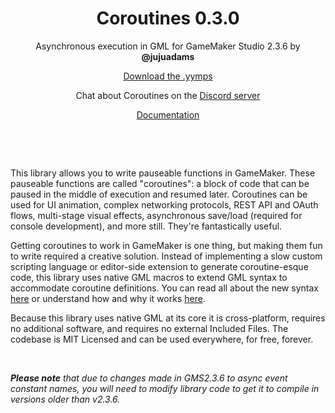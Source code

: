 <h1 align="center">Coroutines 0.3.0</h1>

<p align="center">Asynchronous execution in GML for GameMaker Studio 2.3.6 by <b>@jujuadams</b></p>

<p align="center"><a href="https://github.com/JujuAdams/Coroutines/releases/">Download the .yymps</a></p>
<p align="center">Chat about Coroutines on the <a href="https://discord.gg/8krYCqr">Discord server</a></p>
<p align="center"> <a href="https://github.com/JujuAdams/Coroutines/wiki">Documentation</a></p>

&nbsp;

&nbsp;

This library allows you to write pauseable functions in GameMaker. These pauseable functions are called "coroutines": a block of code that can be paused in the middle of execution and resumed later. Coroutines can be used for UI animation, complex networking protocols, REST API and OAuth flows, multi-stage visual effects, asynchronous save/load (required for console development), and more still. They're fantastically useful.

Getting coroutines to work in GameMaker is one thing, but making them fun to write required a creative solution. Instead of implementing a slow custom scripting language or editor-side extension to generate coroutine-esque code, this library uses native GML macros to extend GML syntax to accommodate coroutine definitions. You can read all about the new syntax [here](https://github.com/JujuAdams/Coroutines/wiki/Coroutine-Syntax) or understand how and why it works [here](https://github.com/JujuAdams/Coroutines/wiki/How-do-we-extend-GML%3F).

Because this library uses native GML at its core it is cross-platform, requires no additional software, and requires no external Included Files. The codebase is MIT Licensed and can be used everywhere, for free, forever.

&nbsp;

***Please note** that due to changes made in GMS2.3.6 to async event constant names, you will need to modify library code to get it to compile in versions older than v2.3.6.*
